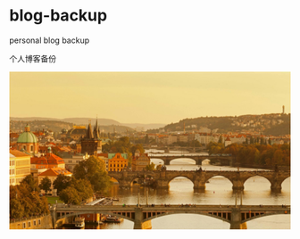 # blog-backup
personal blog backup



个人博客备份

![黄色大桥](https://github.com/Marvin-cece/Image-Hosting/raw/master/VelvetRevolution_ZH-CN1356552228_1920x1080.jpg)

